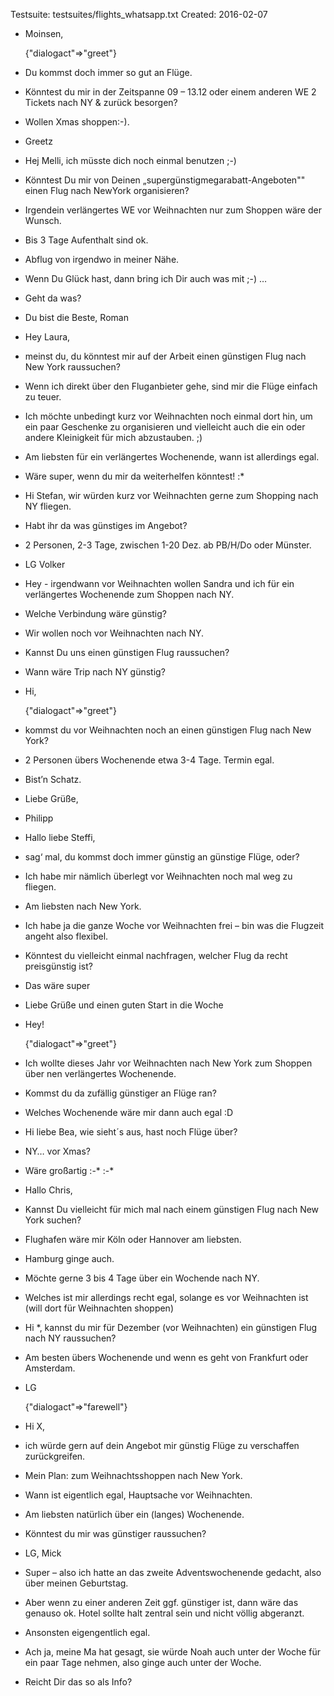Testsuite: testsuites/flights_whatsapp.txt
Created:   2016-02-07


* Moinsen,

    {"dialogact"=>"greet"}

* Du kommst doch immer so gut an Flüge.


* Könntest du mir in der Zeitspanne 09 – 13.12 oder einem anderen WE 2 Tickets nach NY &amp; zurück besorgen?


* Wollen Xmas shoppen:-).


* Greetz


* Hej Melli, ich müsste dich noch einmal benutzen ;-)


* Könntest Du mir von Deinen „supergünstigmegarabatt-Angeboten&quot;&quot; einen Flug nach NewYork organisieren?


* Irgendein verlängertes WE vor Weihnachten nur zum Shoppen wäre der Wunsch.


* Bis 3 Tage Aufenthalt sind ok.


* Abflug von irgendwo in meiner Nähe.


* Wenn Du Glück hast, dann bring ich Dir auch was mit ;-) …


* Geht da was?


* Du bist die Beste, Roman


* Hey Laura,


* meinst du, du könntest mir auf der Arbeit einen günstigen Flug nach New York raussuchen?


* Wenn ich direkt über den Fluganbieter gehe, sind mir die Flüge einfach zu teuer.


* Ich möchte unbedingt kurz vor Weihnachten noch einmal dort hin, um ein paar Geschenke zu organisieren und vielleicht auch die ein oder andere Kleinigkeit für mich abzustauben. ;)


* Am liebsten für ein verlängertes Wochenende, wann ist allerdings egal.


* Wäre super, wenn du mir da weiterhelfen könntest! :*


* Hi Stefan, wir würden kurz vor Weihnachten gerne zum Shopping nach NY fliegen.


* Habt ihr da was günstiges im Angebot?


* 2 Personen, 2-3 Tage, zwischen 1-20 Dez. ab PB/H/Do oder Münster.


* LG Volker


* Hey - irgendwann vor Weihnachten wollen Sandra und ich für ein verlängertes Wochenende zum Shoppen nach NY.


* Welche Verbindung wäre günstig?


* Wir wollen noch vor Weihnachten nach NY.


* Kannst Du uns einen günstigen Flug raussuchen?


* Wann wäre Trip nach NY günstig?


* Hi,

    {"dialogact"=>"greet"}

* kommst du vor Weihnachten noch an einen günstigen Flug nach New York?


* 2 Personen übers Wochenende etwa 3-4 Tage. Termin egal.


* Bist’n Schatz.


* Liebe Grüße,


* Philipp


* Hallo liebe Steffi,


* sag‘ mal, du kommst doch immer günstig an günstige Flüge, oder?


* Ich habe mir nämlich überlegt vor Weihnachten noch mal weg zu fliegen.


* Am liebsten nach New York.


* Ich habe ja die ganze Woche vor Weihnachten frei – bin was die Flugzeit angeht also flexibel.


* Könntest du vielleicht einmal nachfragen, welcher Flug da recht preisgünstig ist?


* Das wäre super


* Liebe Grüße und einen guten Start in die Woche


* Hey!

    {"dialogact"=>"greet"}

* Ich wollte dieses Jahr vor Weihnachten nach New York zum Shoppen über nen verlängertes Wochenende.


* Kommst du da zufällig günstiger an Flüge ran?


* Welches Wochenende wäre mir dann auch egal :D


* Hi liebe Bea, wie sieht´s aus, hast noch Flüge über?


* NY… vor Xmas?


* Wäre großartig :-* :-*


* Hallo Chris,


* Kannst Du vielleicht für mich mal nach einem günstigen Flug nach New York suchen?


* Flughafen wäre mir Köln oder Hannover am liebsten.


* Hamburg ginge auch.


* Möchte gerne 3 bis 4 Tage über ein Wochende nach NY.


* Welches ist mir allerdings recht egal, solange es vor Weihnachten ist (will dort für Weihnachten shoppen)


* Hi *, kannst du mir für Dezember (vor Weihnachten) ein günstigen Flug nach NY raussuchen?


* Am besten übers Wochenende und wenn es geht von Frankfurt oder Amsterdam.


* LG

    {"dialogact"=>"farewell"}

* Hi X,


* ich würde gern auf dein Angebot mir günstig Flüge zu verschaffen zurückgreifen.


* Mein Plan: zum Weihnachtsshoppen nach New York.


* Wann ist eigentlich egal, Hauptsache vor Weihnachten.


* Am liebsten natürlich über ein (langes) Wochenende.


* Könntest du mir was günstiger raussuchen?


* LG, Mick


* Super – also ich hatte an das zweite Adventswochenende gedacht, also über meinen Geburtstag.


* Aber wenn zu einer anderen Zeit ggf. günstiger ist, dann wäre das genauso ok. Hotel sollte halt zentral sein und nicht völlig abgeranzt.


* Ansonsten eigengentlich egal.


* Ach ja, meine Ma hat gesagt, sie würde Noah auch unter der Woche für ein paar Tage nehmen, also ginge auch unter der Woche.


* Reicht Dir das so als Info?

